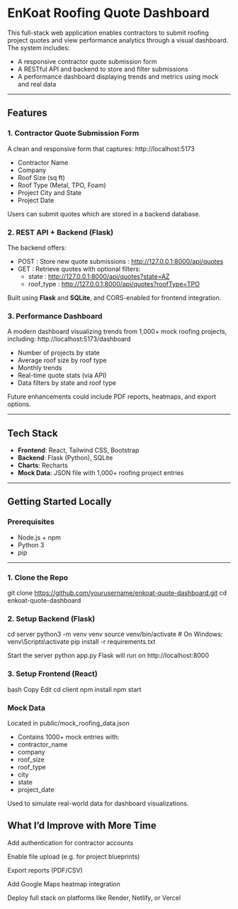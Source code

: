 # EnKoat Roofing Quote Dashboard

This full-stack web application enables contractors to submit roofing project quotes and view performance analytics through a visual dashboard. The system includes:

- A responsive contractor quote submission form  
- A RESTful API and backend to store and filter submissions  
- A performance dashboard displaying trends and metrics using mock and real data  

---

##  Features

### 1. Contractor Quote Submission Form

A clean and responsive form that captures: http://localhost:5173

-  Contractor Name  
- Company  
- Roof Size (sq ft)  
- Roof Type (Metal, TPO, Foam)  
- Project City and State  
- Project Date  

 Users can submit quotes which are stored in a backend database.

### 2. REST API + Backend (Flask)

The backend offers:

- POST : Store new quote submissions  : http://127.0.0.1:8000/api/quotes
- GET : Retrieve quotes with optional filters:  
  - state : http://127.0.0.1:8000/api/quotes?state=AZ
  - roof_type  : http://127.0.0.1:8000/api/quotes?roofType=TPO

Built using **Flask** and **SQLite**, and CORS-enabled for frontend integration.

### 3. Performance Dashboard

A modern dashboard visualizing trends from 1,000+ mock roofing projects, including:  http://localhost:5173/dashboard

- Number of projects by state  
- Average roof size by roof type  
- Monthly trends  
- Real-time quote stats (via API)  
- Data filters by state and roof type  


Future enhancements could include PDF reports, heatmaps, and export options.

---

##  Tech Stack

- **Frontend**: React, Tailwind CSS, Bootstrap  
- **Backend**: Flask (Python), SQLite  
- **Charts**: Recharts  
- **Mock Data**: JSON file with 1,000+ roofing project entries  

---

## Getting Started Locally

### Prerequisites

- Node.js + npm  
- Python 3  
- pip  

---

### 1. Clone the Repo


git clone https://github.com/yourusername/enkoat-quote-dashboard.git
cd enkoat-quote-dashboard
### 2. Setup Backend (Flask)

cd server
python3 -m venv venv
source venv/bin/activate  # On Windows: venv\Scripts\activate
pip install -r requirements.txt

Start the server
python app.py
Flask will run on http://localhost:8000

### 3. Setup Frontend (React)
bash
Copy
Edit
cd client
npm install
npm start


### Mock Data
Located in public/mock_roofing_data.json

- Contains 1000+ mock entries with:
- contractor_name
- company
- roof_size
- roof_type
- city
- state
- project_date

Used to simulate real-world data for dashboard visualizations.

## What I’d Improve with More Time
Add authentication for contractor accounts

Enable file upload (e.g. for project blueprints)

Export reports (PDF/CSV)

Add Google Maps heatmap integration

Deploy full stack on platforms like Render, Netlify, or Vercel
